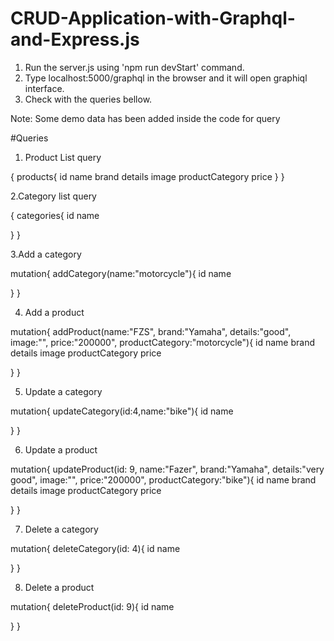 # CRUD-Application-with-Graphql-and-Express.js

1. Run the server.js using 'npm run devStart' command.
2. Type localhost:5000/graphql in the browser and it will open graphiql interface.
3. Check with the queries bellow.

Note: Some demo data has been added inside the code for query

#Queries

1. Product List query

{
  products{
    id
    name
    brand
    details
    image
    productCategory
    price
  }
}

2.Category list query

{
  categories{
    id
    name
    
  }
}

3.Add a category

mutation{
  addCategory(name:"motorcycle"){
    id
    name
    
  }
}

4. Add a product

mutation{
  addProduct(name:"FZS", brand:"Yamaha", details:"good", image:"", price:"200000", productCategory:"motorcycle"){
    id
    name
    brand
    details
    image
    productCategory
    price
    
  }
}

5. Update a category

mutation{
  updateCategory(id:4,name:"bike"){
    id
    name
    
  }
}

6. Update a product

mutation{
  updateProduct(id: 9, name:"Fazer", brand:"Yamaha", details:"very good", image:"", price:"200000", productCategory:"bike"){
    id
    name
    brand
    details
    image
    productCategory
    price
    
  }
}

7. Delete a category

mutation{
  deleteCategory(id: 4){
    id
    name
    
  }
}

8. Delete a product

mutation{
  deleteProduct(id: 9){
    id
    name
    
  }
}
